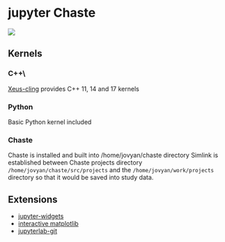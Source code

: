 # jupyter Chaste

![](http://www.cs.ox.ac.uk/chaste/figs/chaste-240x298.jpg)

## Kernels

### C++\
[Xeus-cling](https://github.com/jupyter-xeus/xeus-cling) provides C++ 11, 14 and 17 kernels

### Python
Basic Python kernel included 

### Chaste
Chaste is installed and built into /home/jovyan/chaste directory
Simlink is established between Chaste projects directory ```/home/jovyan/chaste/src/projects``` and the ```/home/jovyan/work/projects``` directory so that it would be saved into study data. 
## Extensions

  - [jupyter-widgets](https://github.com/jupyter-widgets/ipywidgets/tree/master/packages/jupyterlab-manager)
  - [interactive matplotlib](https://github.com/matplotlib/ipympl)
  - [jupyterlab-git](https://github.com/jupyterlab/jupyterlab-git)

